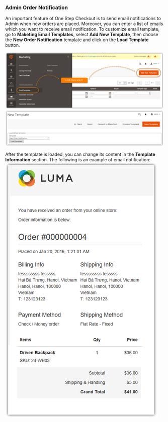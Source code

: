 ### Admin Order Notification
An important feature of One Step Checkout is to send email notifications to Admin when new orders are placed. Moreover, you can enter a list of emails which you want to receive email notification.
To customize email template, go to **Maketing Email Templates**, select **Add New Template**, then choose the **New Order Notification** template and click on the **Load Template** button.

![Admin can receive email notifying new orders](./Image/How-to-config/10-config.png)
![Configure email template in Email Templates tab in Marketing menu](./Image/How-to-config/11-config.png)

After the template is loaded, you can change its content in the **Template Information** section. The following is an example of email notification:
![store owners can load and edit details on default email templates](./Image/How-to-config/12-config.png)
